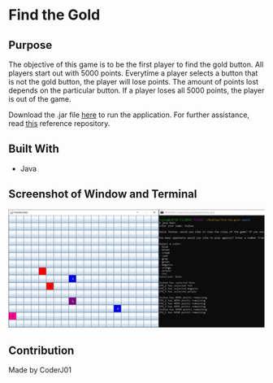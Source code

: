# Find the Gold

## Purpose
The objective of this game is to be the first player to find the gold button. All players start out with 5000 points. Everytime a player selects a button that is not the gold button, the player will lose points. The amount of points lost depends on the particular button. If a player loses all 5000 points, the player is out of the game.

Download the .jar file [here](https://github.com/CoderJ01/find-the-gold/blob/main/assets/jar/find-the-gold.jar) to run the application. For further assistance, read [this](https://github.com/CoderJ01/how-to-run-jar-files) reference repository.

## Built With
* Java

## Screenshot of Window and Terminal
![Alt text](./assets/images/window-image.jpg?raw=true "Find the Gold")

## Contribution
Made by CoderJ01